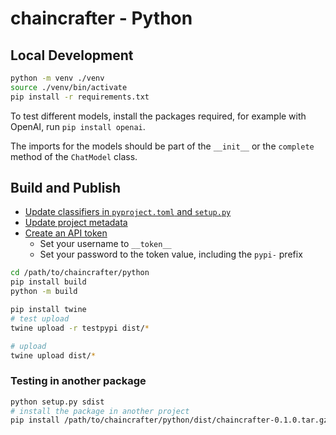 # chaincrafter - Python

## Local Development

```bash
python -m venv ./venv
source ./venv/bin/activate
pip install -r requirements.txt
```

To test different models, install the packages required, for example with OpenAI, run `pip install openai`.

The imports for the models should be part of the `__init__` or the `complete` method of the `ChatModel` class.

## Build and Publish

* [Update classifiers in `pyproject.toml` and `setup.py`](https://pypi.org/classifiers/)
* [Update project metadata](https://packaging.python.org/en/latest/specifications/declaring-project-metadata/#declaring-project-metadata)
* [Create an API token](https://pypi.org/manage/account/)
  * Set your username to `__token__`
  * Set your password to the token value, including the `pypi-` prefix 

```bash
cd /path/to/chaincrafter/python
pip install build
python -m build

pip install twine
# test upload
twine upload -r testpypi dist/*

# upload
twine upload dist/*
```

### Testing in another package

```bash
python setup.py sdist
# install the package in another project
pip install /path/to/chaincrafter/python/dist/chaincrafter-0.1.0.tar.gz
```
